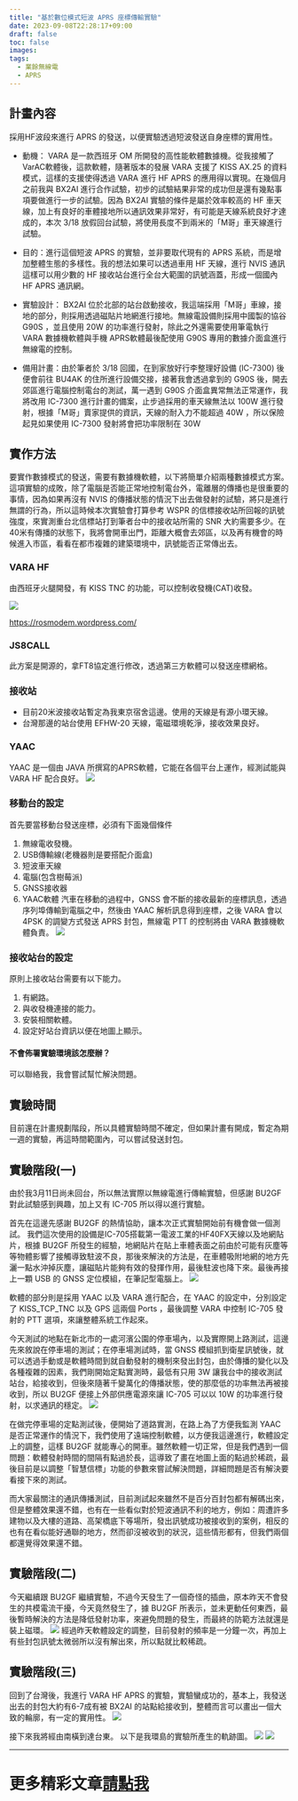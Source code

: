 ```yaml
---
title: "基於數位模式短波 APRS 座標傳輸實驗"
date: 2023-09-08T22:28:17+09:00
draft: false
toc: false
images:
tags:
  - 業餘無線電
  - APRS
---
```

## 計畫內容
採用HF波段來進行 APRS 的發送，以便實驗透過短波發送自身座標的實用性。

* 動機： VARA 是一款西班牙 OM 所開發的高性能軟體數據機。從我接觸了 VarAC軟體後，這款軟體，隨著版本的發展 VARA 支援了 KISS AX.25 的資料模式，這樣的支援使得透過 VARA 進行 HF APRS 的應用得以實現。在幾個月之前我與 BX2AI 進行合作試驗，初步的試驗結果非常的成功但是還有幾點事項要做進行一步的試驗。因為 BX2AI 實驗的條件是屬於效率較高的 HF 車天線，加上有良好的車體接地所以通訊效果非常好，有可能是天線系統良好才達成的，本次 3/18 放假回台試驗，將使用長度不到兩米的「M哥」車天線進行試驗。

* 目的：進行這個短波 APRS 的實驗，並非要取代現有的 APRS 系統，而是增加整體生態的多樣性。我的想法如果可以透過車用 HF 天線，進行 NVIS 通訊這樣可以用少數的 HF 接收站台進行全台大範圍的訊號涵蓋，形成一個國內 HF APRS 通訊網。

* 實驗設計： BX2AI 位於北部的站台啟動接收，我這端採用「M哥」車線，接地的部分，則採用透過磁貼片地網進行接地。無線電設備則採用中國製的協谷 G90S ，並且使用 20W 的功率進行發射，除此之外還需要使用筆電執行 VARA 數據機軟體與手機 APRS軟體最後配使用 G90S 專用的數據介面盒進行無線電的控制。

* 備用計畫：由於筆者於 3/18 回國，在到家放好行李整理好設備 (IC-7300) 後便會前往 BU4AK 的住所進行設備交接，接著我會透過拿到的 G90S 後，開去郊區進行電腦控制電台的測試，萬一遇到 G90S 介面盒異常無法正常運作，我將改用 IC-7300 進行計畫的備案，止步過採用的車天線無法以 100W 進行發射，根據「M哥」賣家提供的資訊，天線的耐入力不能超過 40W ，所以保險起見如果使用 IC-7300 發射將會把功率限制在 30W

### 
## 實作方法
要實作數據模式的發送，需要有數據機軟體，以下將簡單介紹兩種數據模式方案。
這項實驗的成敗，除了電腦是否能正常地控制電台外，電離層的傳播也是很重要的事情，因為如果再沒有 NVIS 的傳播狀態的情況下出去做發射的試驗，將只是進行無謂的行為，所以這時候本次實驗會打算參考 WSPR 的信標接收站所回報的訊號強度，來實測重台北信標站打到筆者台中的接收站所需的 SNR 大約需要多少。在40米有傳播的狀態下，我將會開車出門，距離大概會去郊區，以及再有機會的時候進入市區，看看在都市複雜的建築環境中，訊號能否正常傳出去。
### VARA HF
由西班牙火腿開發，有 KISS TNC 的功能，可以控制收發機(CAT)收發。

![](https://i.imgur.com/U5BiReG.png)

https://rosmodem.wordpress.com/

### JS8CALL
此方案是開源的，拿FT8協定進行修改，透過第三方軟體可以發送座標網格。
### 接收站
* 目前20米波接收站暫定為我東京宿舍這邊。使用的天線是有源小環天線。
* 台灣那邊的站台使用 EFHW-20 天線，電磁環境乾淨，接收效果良好。

### YAAC
YAAC 是一個由 JAVA 所撰寫的APRS軟體，它能在各個平台上運作，經測試能與VARA HF 配合良好。
![](https://i.imgur.com/GlWf3mL.png)
### 移動台的設定
首先要當移動台發送座標，必須有下面幾個條件
1. 無線電收發機。
3. USB傳輸線(老機器則是要搭配介面盒)
4. 短波車天線
5. 電腦(包含樹莓派)
6. GNSS接收器
7. YAAC軟體
汽車在移動的過程中，GNSS 會不斷的接收最新的座標訊息，透過序列埠傳輸到電腦之中，然後由 YAAC 解析訊息得到座標，之後 VARA 會以 4PSK 的調變方式發送 APRS 封包，無線電 PTT 的控制將由 VARA 數據機軟體負責。
![](https://i.imgur.com/L3BAJBY.png)
### 接收站台的設定
原則上接收站台需要有以下能力。
1. 有網路。
2. 與收發機連接的能力。
3. 安裝相關軟體。
4. 設定好站台資訊以便在地圖上顯示。
#### 不會佈署實驗環境該怎麼辦？
可以聯絡我，我會嘗試幫忙解決問題。
## 實驗時間
目前還在計畫規劃階段，所以具體實驗時間不確定，但如果計畫有開成，暫定為期一週的實驗，再這時間範圍內，可以嘗試發送封包。
## 實驗階段(一)
由於我3月11日尚未回台，所以無法實際以無線電進行傳輸實驗，但感謝 BU2GF 對此試驗感到興趣，加上又有 IC-705 所以得以進行實驗。

首先在這邊先感謝 BU2GF 的熱情協助，讓本次正式實驗開始前有機會做一個測試。
我們這次使用的設備是IC-705搭載第一電波工業的HF40FX天線以及地網貼片，根據 BU2GF 所發生的經驗，地網貼片在貼上車體表面之前由於可能有灰塵等等物體影響了接觸導致駐波不良，那後來解決的方法是，在車體吸附地網的地方先灑一點水沖掉灰塵，讓磁貼片能夠有效的發揮作用，最後駐波也降下來。最後再接上一顆 USB 的 GNSS 定位模組，在筆記型電腦上。
![](https://hackmd.io/_uploads/rkPBkoFC3.jpg)

軟體的部分則是採用 YAAC 以及 VARA 進行配合，在 YAAC 的設定中，分別設定了 KISS_TCP_TNC 以及 GPS 這兩個 Ports ，最後調整 VARA 中控制 IC-705 發射的 PTT 選項，來讓整體系統工作起來。

今天測試的地點在新北市的一處河濱公園的停車場內，以及實際開上路測試，這邊先來敘說在停車場的測試；在停車場測試時，當 GNSS 模組抓到衛星訊號後，就可以透過手動或是軟體時間到就自動發射的機制來發出封包，由於傳播的變化以及各種複雜的因素，我們剛開始定點實測時，最低有只用 3W 讓我台中的接收測試站台，給接收到，但後來隨著千變萬化的傳播狀態，使的那麼低的功率無法再被接收到，所以 BU2GF 便接上外部供應電源來讓 IC-705 可以以 10W 的功率進行發射，以求通訊的穩定。
![](https://hackmd.io/_uploads/BJmDkitR2.jpg)

在做完停車場的定點測試後，便開始了道路實測，在路上為了方便我監測 YAAC 是否正常運作的情況下，我們使用了遠端控制軟體，以方便我這邊進行，軟體設定上的調整，這樣 BU2GF 就能專心的開車。雖然軟體一切正常，但是我們遇到一個問題：軟體發射時間的間隔有點過於長，這導致了畫在地圖上面的點過於稀疏，最後目前是以調整「智慧信標」功能的參數來嘗試解決問題，詳細問題是否有解決要看接下來的測試。

而大家最關注的通訊傳播測試，目前測試起來雖然不是百分百封包都有解碼出來，但是整體效果還不錯，也有在一些看似對於短波通訊不利的地方，例如：周遭許多建物以及大樓的道路、高架橋底下等場所，發出訊號成功被接收到的案例，相反的也有在看似能好通聯的地方，然而卻沒被收到的狀況，這些情形都有，但我們兩個都還覺得效果還不錯。
## 實驗階段(二)
今天繼續跟 BU2GF 繼續實驗，不過今天發生了一個奇怪的插曲，原本昨天不會發生的共模電流干擾，今天竟然發生了，據 BU2GF 所表示，並未更動任何東西，最後暫時解決的方法是降低發射功率，來避免問題的發生，而最終的防範方法就還是裝上磁環。
![](https://hackmd.io/_uploads/ry4MJjt02.jpg)
經過昨天軟體設定的調整，目前發射的頻率是一分鐘一次，再加上有些封包訊號太微弱所以沒有解出來，所以點就比較稀疏。
## 實驗階段(三)
回到了台灣後，我進行 VARA HF APRS 的實驗，實驗蠻成功的，基本上，我發送出去的封包大約有6-7成有被 BX2AI 的站點給接收到，整體而言可以畫出一個大致的輪廓，有一定的實用性。
![](https://hackmd.io/_uploads/BkWXbiK03.jpg)

接下來我將經由南橫到達台東。
以下是我環島的實驗所產生的軌跡圖。
![](https://hackmd.io/_uploads/B1CnbjY0h.jpg)
![](https://hackmd.io/_uploads/r1jpbjFA2.jpg)
***
# 更多精彩文章[請點我](https://yakumo.tw/posts/2023/09/)
